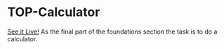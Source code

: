 # TOP-Calculator
[See it Live!](https://santisica29.github.io/TOP-Calculator/)
As the final part of the foundations section the task is to do a calculator.
